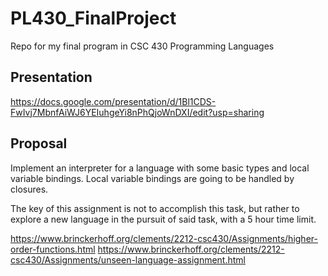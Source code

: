 # PL430_FinalProject
Repo for my final program in CSC 430 Programming Languages

## Presentation

https://docs.google.com/presentation/d/1Bl1CDS-FwIvj7MbnfAiWJ6YEIuhgeYi8nPhQjoWnDXI/edit?usp=sharing

## Proposal

Implement an interpreter for a language with some basic types and local variable bindings.
Local variable bindings are going to be handled by closures.

The key of this assignment is not to accomplish this task, but rather to explore a new language in the pursuit of said task, with a 5 hour time limit.

https://www.brinckerhoff.org/clements/2212-csc430/Assignments/higher-order-functions.html
https://www.brinckerhoff.org/clements/2212-csc430/Assignments/unseen-language-assignment.html
